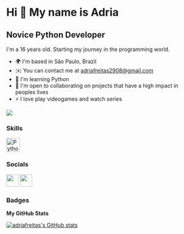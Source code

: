 Hi 👋 My name is Adria
==========================

Novice Python Developer
-----------------------------

I'm a 16 years old. Starting my journey in the programming world.

* 🌍  I'm based in São Paulo, Brazil
* ✉️  You can contact me at [adriafreitas2908@gmail.com](mailto:adriafreitas2908@gmail.com)
* 🧠  I'm learning Python
* 🤝  I'm open to collaborating on projects that have a high impact in peoples lives
* ⚡  I love play videogames and watch series

<a href="https://www.github.com/adriafreitas" target="_blank" rel="noreferrer"><img
src="https://img.shields.io/github/followers/adriafreitas?logo=github&style=for-the-badge&color=3382ed&labelColor=171717" /></a>

### Skills

<p align="left">
<a href="https://developer.mozilla.org/en-US/docs/Web/Python" target="_blank" rel="noreferrer"><img src="(https://raw.githubusercontent.com/danielcranney/readme-generator/main/public/icons/skills/python-colored.svg)" width="36" height="36" alt="Python" /></a>
</p>

### Socials

<a href="https://www.github.com/adriafreitas" target="_blank" rel="noreferrer"><img src="https://raw.githubusercontent.com/danielcranney/readme-generator/main/public/icons/socials/github-dark.svg" width="32" height="32" /></a> <a href="https://www.instagram.com/accounts/onetap/?next=%2F" target="_blank" rel="noreferrer"><img src="https://raw.githubusercontent.com/danielcranney/readme-generator/main/public/icons/socials/instagram.svg" width="32" height="32" /></a>

### Badges

<b>My GitHub Stats</b>

<a href="http://www.github.com/adriafreitas"><img src="https://github-readme-stats-adriafreitas.vercel.app/api?username=adriafreitas&show_icons=true&hide=&count_private=true&title_color=3382ed&text_color=ffffff&icon_color=3382ed&bg_color=171717&hide_border=true&show_icons=true" alt="adriafreitas's GitHub stats" /></a>
